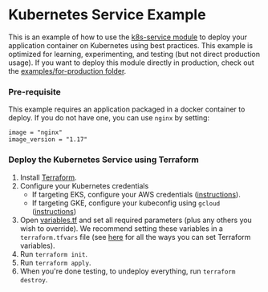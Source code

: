 # Kubernetes Service Example

This is an example of how to use the [k8s-service module](/modules/services/k8s-service) to deploy your application
container on Kubernetes using best practices.
This example is optimized for learning, experimenting, and testing (but not direct production usage). If you want
to deploy this module directly in production, check out the [examples/for-production folder](/examples/for-production).

### Pre-requisite

This example requires an application packaged in a docker container to deploy. If you do not have one, you can use
`nginx` by setting:

```hcl
image = "nginx"
image_version = "1.17"
```

### Deploy the Kubernetes Service using Terraform

1. Install [Terraform](https://www.terraform.io/).
1. Configure your Kubernetes credentials
    - If targeting EKS, configure your AWS credentials
      ([instructions](https://blog.gruntwork.io/a-comprehensive-guide-to-authenticating-to-aws-on-the-command-line-63656a686799)).
    - If targeting GKE, configure your kubeconfig using `gcloud`
      ([instructions](https://cloud.google.com/kubernetes-engine/docs/how-to/cluster-access-for-kubectl))
1. Open [variables.tf](variables.tf) and set all required parameters (plus any others you wish to override).
   We recommend setting these variables in a `terraform.tfvars` file (see
   [here](https://www.terraform.io/docs/configuration/variables.html#assigning-values-to-root-module-variables) for
   all the ways you can set Terraform variables).
1. Run `terraform init`.
1. Run `terraform apply`.
1. When you're done testing, to undeploy everything, run `terraform destroy`.
